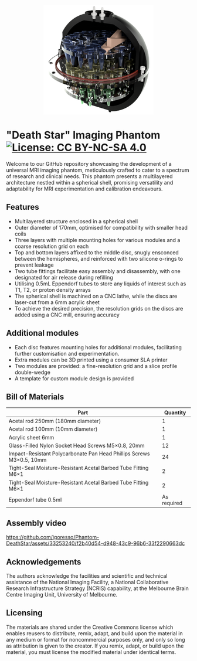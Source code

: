 <p align="center">
  <img src="media/render_section.png" alt="Death Star phantom" align="center" height="300">
</p>

# "Death Star" Imaging Phantom [![License: CC BY-NC-SA 4.0](https://licensebuttons.net/l/by-nc-sa/4.0/80x15.png)](https://creativecommons.org/licenses/by-nc-sa/4.0/)

Welcome to our GitHub repository showcasing the development of a universal MRI imaging phantom, meticulously crafted to cater to a spectrum of research and clinical needs. This phantom presents a multilayered architecture nestled within a spherical shell, promising versatility and adaptability for MRI experimentation and calibration endeavours.

## Features

- Multilayered structure enclosed in a spherical shell
- Outer diameter of 170mm, optimised for compatibility with smaller head coils
- Three layers with multiple mounting holes for various modules and a coarse resolution grid on each
- Top and bottom layers affixed to the middle disc, snugly ensconced between the hemispheres, and reinforced with two silicone o-rings to prevent leakage
- Two tube fittings facilitate easy assembly and disassembly, with one designated for air release during refilling
- Utilising 0.5mL Eppendorf tubes to store any liquids of interest such as T1, T2, or proton density arrays
- The spherical shell is machined on a CNC lathe, while the discs are laser-cut from a 6mm acrylic sheet
- To achieve the desired precision, the resolution grids on the discs are added using a CNC mill, ensuring accuracy

## Additional modules

- Each disc features mounting holes for additional modules, facilitating further customisation and experimentation.
- Extra modules can be 3D printed using a consumer SLA printer
- Two modules are provided: a fine-resolution grid and a slice profile double-wedge
- A template for custom module design is provided

## Bill of Materials

| Part                                                                 | Quantity    |
| -------------------------------------------------------------------- | ----------- |
| Acetal rod 250mm (180mm diameter)                                    | 1           |
| Acetal rod 100mm (10mm diameter)                                     | 1           |
| Acrylic sheet 6mm                                                    | 1           |
| Glass-Filled Nylon Socket Head Screws M5×0.8, 20mm                   | 12          |
| Impact-Resistant Polycarbonate Pan Head Phillips Screws M3×0.5, 10mm | 24          |
| Tight-Seal Moisture-Resistant Acetal Barbed Tube Fitting M6×1        | 2           |
| Tight-Seal Moisture-Resistant Acetal Barbed Tube Fitting M6×1        | 2           |
| Eppendorf tube 0.5ml                                                 | As required |

## Assembly video

https://github.com/igoresso/Phantom-DeathStar/assets/33253240/f2b40d54-d948-43c9-96b6-33f2290663dc

## Acknowledgements

The authors acknowledge the facilities and scientific and technical assistance of the National Imaging Facility, a National Collaborative Research Infrastructure Strategy (NCRIS) capability, at the Melbourne Brain Centre Imaging Unit, University of Melbourne.

## Licensing

The materials are shared under the Creative Commons license which enables reusers to distribute, remix, adapt, and build upon the material in any medium or format for noncommercial purposes only, and only so long as attribution is given to the creator. If you remix, adapt, or build upon the material, you must license the modified material under identical terms.
